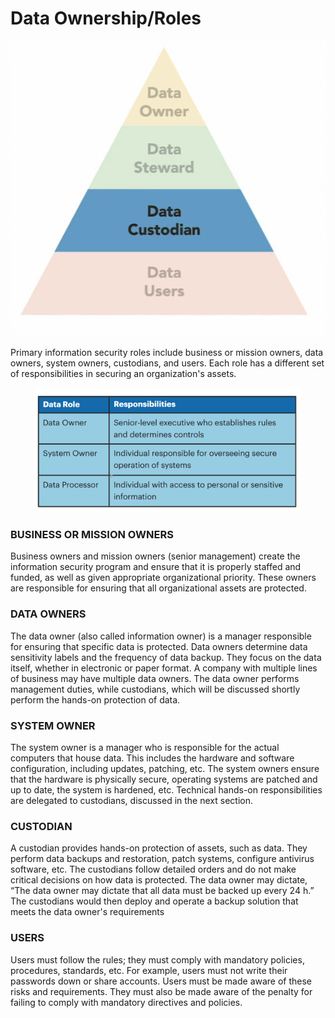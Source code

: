 # Data Ownership/Roles

![](../../.gitbook/assets/image.png)

Primary information security roles include business or mission owners, data owners, system owners, custodians, and users. Each role has a different set of responsibilities in securing an organization's assets.

<figure><img src="../../.gitbook/assets/image (16).png" alt=""><figcaption></figcaption></figure>

### BUSINESS OR MISSION OWNERS

Business owners and mission owners (senior management) create the information security program and ensure that it is properly staffed and funded, as well as given appropriate organizational priority. These owners are responsible for ensuring that all organizational assets are protected.

### DATA OWNERS

The data owner (also called information owner) is a manager responsible for ensuring that specific data is protected. Data owners determine data sensitivity labels and the frequency of data backup. They focus on the data itself, whether in electronic or paper format. A company with multiple lines of business may have multiple data owners. The data owner performs management duties, while custodians, which will be discussed shortly perform the hands-on protection of data.

### SYSTEM OWNER

The system owner is a manager who is responsible for the actual computers that house data. This includes the hardware and software configuration, including updates, patching, etc. The system owners ensure that the hardware is physically secure, operating systems are patched and up to date, the system is hardened, etc. Technical hands-on responsibilities are delegated to custodians, discussed in the next section.

### CUSTODIAN

A custodian provides hands-on protection of assets, such as data. They perform data backups and restoration, patch systems, configure antivirus software, etc. The custodians follow detailed orders and do not make critical decisions on how data is protected. The data owner may dictate, “The data owner may dictate that all data must be backed up every 24 h.” The custodians would then deploy and operate a backup solution that meets the data owner's requirements

### USERS

Users must follow the rules; they must comply with mandatory policies, procedures, standards, etc. For example, users must not write their passwords down or share accounts. Users must be made aware of these risks and requirements. They must also be made aware of the penalty for failing to comply with mandatory directives and policies.
